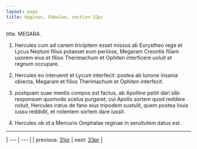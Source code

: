 ```yaml
---
layout: page
title: Hyginus, Fabulae, section 32pr
---
```


title. MEGARA.



1. Hercules cum ad canem tricipitem esset missus ab Eurystheo rege et Lycus Neptuni filius putasset eum periisse, Megaram Creontis filiam uxorem eius et filios Therimachum et Ophiten interficere uoluit et regnum occupare.



2. Hercules eo interuenit et Lycum interfecit: postea ab Iunone insania obiecta, Megaram et filios Therimachum et Ophiten interfecit.



3. postquam suae mentis compos est factus, ab Apolline petiit dari sibi responsum quomodo scelus purgaret; cui Apollo sortem quod reddere noluit, Hercules iratus de fano eius tripodem sustulit, quem postea Iouis iussu reddidit, et nolentem sortem dare iussit.



4. Hercules ob id a Mercurio Omphalae reginae in seruitutem datus est.



---

| --- | --- |
| previous: [31pr](../31pr/) | next: [33pr](../33pr/) |
